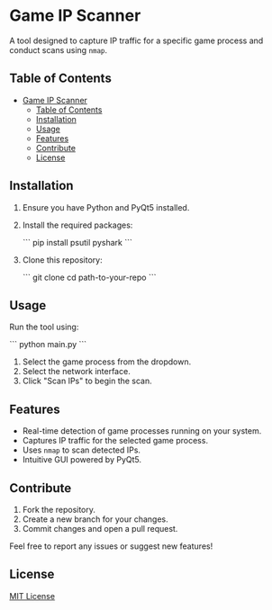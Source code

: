 # Game IP Scanner

A tool designed to capture IP traffic for a specific game process and conduct scans using `nmap`.

## Table of Contents

- [Game IP Scanner](#game-ip-scanner)
  - [Table of Contents](#table-of-contents)
  - [Installation](#installation)
  - [Usage](#usage)
  - [Features](#features)
  - [Contribute](#contribute)
  - [License](#license)

## Installation

1. Ensure you have Python and PyQt5 installed.
2. Install the required packages:

   \```
   pip install psutil pyshark
   \```

3. Clone this repository:

   \```
   git clone <your-repo-link>
   cd path-to-your-repo
   \```

## Usage

Run the tool using:

\```
python main.py
\```

1. Select the game process from the dropdown.
2. Select the network interface.
3. Click "Scan IPs" to begin the scan.

## Features

- Real-time detection of game processes running on your system.
- Captures IP traffic for the selected game process.
- Uses `nmap` to scan detected IPs.
- Intuitive GUI powered by PyQt5.

## Contribute

1. Fork the repository.
2. Create a new branch for your changes.
3. Commit changes and open a pull request.

Feel free to report any issues or suggest new features!

## License

[MIT License](LICENSE)
